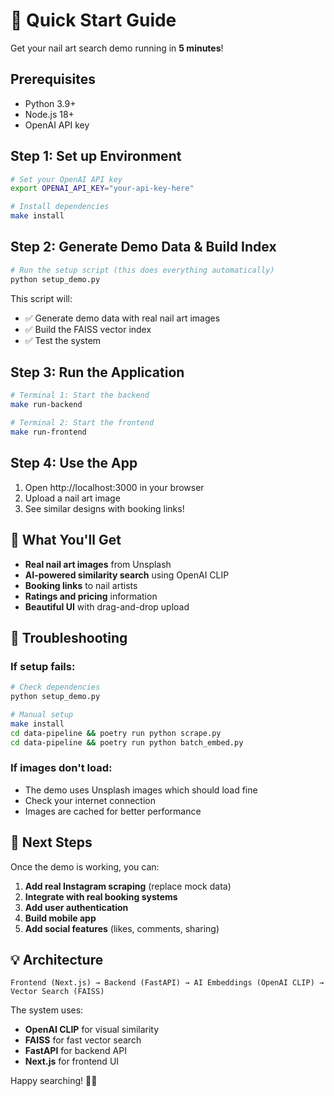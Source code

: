 # 🚀 Quick Start Guide

Get your nail art search demo running in **5 minutes**!

## Prerequisites

- Python 3.9+
- Node.js 18+
- OpenAI API key

## Step 1: Set up Environment

```bash
# Set your OpenAI API key
export OPENAI_API_KEY="your-api-key-here"

# Install dependencies
make install
```

## Step 2: Generate Demo Data & Build Index

```bash
# Run the setup script (this does everything automatically)
python setup_demo.py
```

This script will:
- ✅ Generate demo data with real nail art images
- ✅ Build the FAISS vector index
- ✅ Test the system

## Step 3: Run the Application

```bash
# Terminal 1: Start the backend
make run-backend

# Terminal 2: Start the frontend
make run-frontend
```

## Step 4: Use the App

1. Open http://localhost:3000 in your browser
2. Upload a nail art image
3. See similar designs with booking links!

## 🎯 What You'll Get

- **Real nail art images** from Unsplash
- **AI-powered similarity search** using OpenAI CLIP
- **Booking links** to nail artists
- **Ratings and pricing** information
- **Beautiful UI** with drag-and-drop upload

## 🔧 Troubleshooting

### If setup fails:
```bash
# Check dependencies
python setup_demo.py

# Manual setup
make install
cd data-pipeline && poetry run python scrape.py
cd data-pipeline && poetry run python batch_embed.py
```

### If images don't load:
- The demo uses Unsplash images which should load fine
- Check your internet connection
- Images are cached for better performance

## 🚀 Next Steps

Once the demo is working, you can:

1. **Add real Instagram scraping** (replace mock data)
2. **Integrate with real booking systems**
3. **Add user authentication**
4. **Build mobile app**
5. **Add social features** (likes, comments, sharing)

## 💡 Architecture

```
Frontend (Next.js) → Backend (FastAPI) → AI Embeddings (OpenAI CLIP) → Vector Search (FAISS)
```

The system uses:
- **OpenAI CLIP** for visual similarity
- **FAISS** for fast vector search
- **FastAPI** for backend API
- **Next.js** for frontend UI

Happy searching! 💅✨ 